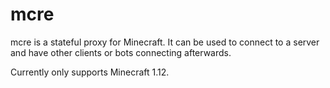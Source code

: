 # mcre

mcre is a stateful proxy for Minecraft. It can be used to connect
to a server and have other clients or bots connecting afterwards.

Currently only supports Minecraft 1.12.
